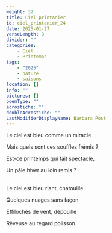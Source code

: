```yaml
---
weight: 32
title: Ciel printanier
id: ciel_printanier_24
date: 2025-01-27
verseLength: 8
divider: ""
categories:
    - Ciel
    - Printemps
tags:
    - "2025"
    - nature
    - saisons
location: []
info: ""
pictures: []
poemType: ""
acrostiche: ""
doubleAcrostiche: ""
LastModifierDisplayName: Barbara Post
---
```

Le ciel est bleu comme un miracle

Mais quels sont ces souffles frémis ?

Est-ce printemps qui fait spectacle,

Un pâle hiver au loin remis ?

 \
Le ciel est bleu riant, chatouille

Quelques nuages sans façon

Effilochés de vent, dépouille

Rêveuse au regard polisson.

